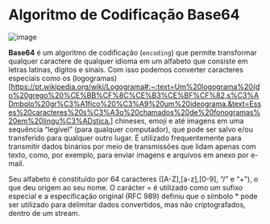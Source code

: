 # Algoritmo de Codificação Base64 


![image](https://user-images.githubusercontent.com/69597971/151281080-991efd66-fe18-4841-9c33-5d3a5cca78bf.png)
 
**Base64** é um algoritmo de codificação (``encoding``) que permite transformar qualquer caractere de qualquer idioma em um alfabeto que consiste em letras latinas, dígitos e sinais. Com isso podemos converter caracteres especiais como os (logogramas)[https://pt.wikipedia.org/wiki/Logograma#:~:text=Um%20logograma%20(do%20grego%20%CE%BB%CF%8C%CE%B3%CE%BF%CF%82,s%C3%ADmbolo%20gr%C3%A1fico%20%C3%A9%20um%20ideograma.&text=Esses%20caracteres%20s%C3%A3o%20chamados%20de%20fonogramas%20em%20lingu%C3%ADstica.] chineses, emoji e até imagens em uma sequência “legível” (para qualquer computador), que pode ser salvo e/ou transferido para qualquer outro lugar. É utilizado frequentemente para transmitir dados binários por meio de transmissões que lidam apenas com texto, como, por exemplo, para enviar imagens e arquivos em anexo por e-mail.

Seu alfabeto é constituído por 64 caracteres ([A-Z],[a-z],[0-9], “/” e “+”), o que deu  origem ao seu nome. O carácter = é utilizado como um sufixo especial e a especificação original (RFC 989) definiu que o símbolo * pode ser utilizado para delimitar dados convertidos, mas não criptografados, dentro de um stream.
